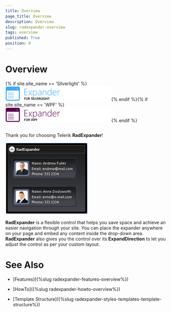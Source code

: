 ```yaml
---
title: Overview
page_title: Overview
description: Overview
slug: radexpander-overview
tags: overview
published: True
position: 0
---
```


# Overview



{% if site.site_name == 'Silverlight' %}![expander sl icon](images/expander_sl_icon.png){% endif %}{% if site.site_name == 'WPF' %}![expander wpf icon](images/expander_wpf_icon.png){% endif %}

## 

Thank you for choosing Telerik __RadExpander__!
				

![](images/RadExpander.png)

__RadExpander__ is a flexible control that helps you save space and achieve an easier navigation through your site. You can place the expander anywhere on your page and embed any content inside the drop-down area. __RadExpander__ also gives you the control over its __ExpandDirection__ to let you adjust the control as per your custom layout.
				

# See Also

 * [Features]({%slug radexpander-features-overview%})

 * [HowTo]({%slug radexpander-howto-overview%})

 * [Template Structure]({%slug radexpander-styles-templates-template-structure%})

